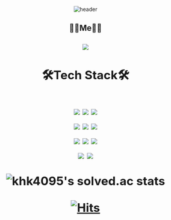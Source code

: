 <div align=center>

![header](https://capsule-render.vercel.app/api?type=Waving&color=gradient&customColorList=8&height=300&section=header&text=HyeKyoung%20Kim&fontSize=70&fontColor=FFFFFF)

<div/>

<h2 align="center"> 👩‍💻Me👩‍💻 <h2/>
<div align=center>
  <img src="https://img.shields.io/badge/khkkhk4095@gmail.com-EA4335?style=flat-square&logo=gmail&logoColor=white"/>
<div/>
  
<h2 align="center"> 🛠️Tech Stack🛠️ <h2/>
<div align=center>
  <img src="https://img.shields.io/badge/MySQL-4479A1?style=flat-square&logo=MySQL&logoColor=white"/> <img src="https://img.shields.io/badge/postgresql-4169E1?style=flat-square&logo=postgresql&logoColor=white"/> <img src="https://img.shields.io/badge/redis-DC382D?style=flat-square&logo=redis&logoColor=white"/> 
<div/>
<div align=center>
  <img src="https://img.shields.io/badge/html5-E34F26?style=flat-square&logo=html5&logoColor=white"/> <img src="https://img.shields.io/badge/css3-1572B6?style=flat-square&logo=css3&logoColor=white"/> <img src="https://img.shields.io/badge/javascript-F7DF1E?style=flat-square&logo=javascript&logoColor=white"/>
<div/>
<div align=center>
  <img src="https://img.shields.io/badge/springboot-6DB33F?style=flat-square&logo=springboot&logoColor=white"/> <img src="https://img.shields.io/badge/react-61DAFB?style=flat-square&logo=react&logoColor=white"/> <img src="https://img.shields.io/badge/unity-000000?style=flat-square&logo=unity&logoColor=white"/> 
<div/>
<div align=center>
  <img src="https://img.shields.io/badge/git-F05032?style=flat-square&logo=git&logoColor=white"/> <img src="https://img.shields.io/badge/jira-0052CC?style=flat-square&logo=jira&logoColor=white"/> 
<div/>

![khk4095's solved.ac stats](https://github-readme-solvedac.hyp3rflow.vercel.app/api/?handle=khk4095)

<div align=center>

[![Hits](https://hits.seeyoufarm.com/api/count/incr/badge.svg?url=https%3A%2F%2Fgithub.com%2Fkhkkhk4095%2Fhit-counter)](https://hits.seeyoufarm.com)
<div/>
